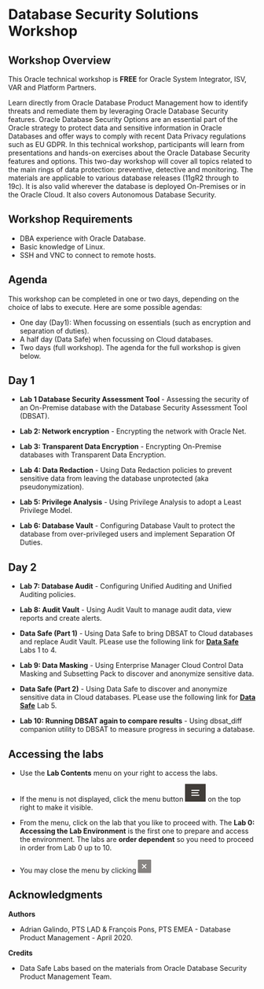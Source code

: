 # Database Security Solutions Workshop #

## Workshop Overview ##

This Oracle technical workshop is **FREE** for Oracle System Integrator, ISV, VAR and Platform Partners.

Learn directly from Oracle Database Product Management how to identify threats and remediate them by leveraging Oracle Database Security features. Oracle Database Security Options are an essential part of the Oracle strategy to protect data and sensitive information in Oracle Databases and offer ways to comply with recent Data Privacy regulations such as EU GDPR. In this technical workshop, participants will learn from presentations and hands-on exercises about the Oracle Database Security features and options. This two-day workshop will cover all topics related to the main rings of data protection: preventive, detective and monitoring. The materials are applicable to various database releases (11gR2 through to 19c). It is also valid wherever the database is deployed On-Premises or in the Oracle Cloud. It also covers Autonomous Database Security.

## Workshop Requirements

- DBA experience with Oracle Database.
- Basic knowledge of Linux.
- SSH and VNC to connect to remote hosts.

## Agenda

This workshop can be completed in one or two days, depending on the choice of labs to execute. Here are some possible agendas:
* One day (Day1): When focussing on essentials (such as encryption and separation of duties).
* A half day (Data Safe) when focussing on Cloud databases.
* Two days (full workshop). The agenda for the full workshop is given below.

## Day 1

- **Lab 1 Database Security Assessment Tool** - Assessing the security of an On-Premise database with the Database Security Assessment Tool (DBSAT).

- **Lab 2: Network encryption** - Encrypting the network with Oracle Net.

- **Lab 3: Transparent Data Encryption** - Encrypting On-Premise databases with Transparent Data Encryption.

- **Lab 4: Data Redaction** - Using Data Redaction policies to prevent sensitive data from leaving the database unprotected (aka pseudonymization).

- **Lab 5: Privilege Analysis** - Using Privilege Analysis to adopt a Least Privilege Model.

- **Lab 6: Database Vault** - Configuring Database Vault to protect the database from over-privileged users and implement Separation Of Duties.

## Day 2

- **Lab 7: Database Audit** - Configuring Unified Auditing and Unified Auditing policies.

- **Lab 8: Audit Vault** - Using Audit Vault to manage audit data, view reports and create alerts.

- **Data Safe (Part 1)** - Using Data Safe to bring DBSAT to Cloud databases and replace Audit Vault. PLease use the following link for [**Data Safe**](../DataSafe/ "Data Safe Labs") Labs 1 to 4.

- **Lab 9: Data Masking** - Using Enterprise Manager Cloud Control Data Masking and Subsetting Pack to discover and anonymize sensitive data.

- **Data Safe (Part 2)** - Using Data Safe to discover and anonymize sensitive data in Cloud databases.  PLease use the following link for [**Data Safe**](../DataSafe/ "Data Safe Labs") Lab 5.

- **Lab 10: Running DBSAT again to compare results** - Using dbsat_diff companion utility to DBSAT to measure progress in securing a database.


## Accessing the labs ##

- Use the **Lab Contents** menu on your right to access the labs.

- If the menu is not displayed, click the menu button ![](./images/menu-button.png "") on the top right to make it visible.

- From the menu, click on the lab that you like to proceed with. The **Lab 0: Accessing the Lab Environment** is the first one to prepare and access the environment. The labs are **order dependent** so you need to proceed in order from Lab 0 up to 10.

- You may close the menu by clicking ![](./images/menu-close.png "")

## Acknowledgments

**Authors**

- Adrian Galindo, PTS LAD & François Pons, PTS EMEA - Database Product Management - April 2020.

**Credits**

- Data Safe Labs based on the materials from Oracle Database Security Product Management Team.
